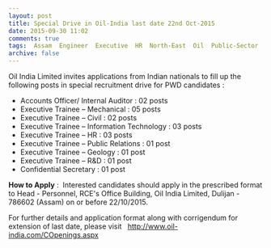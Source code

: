 ```yaml
---
layout: post
title: Special Drive in Oil-India last date 22nd Oct-2015   
date: 2015-09-30 11:02
comments: true
tags:  Assam  Engineer  Executive  HR  North-East  Oil  Public-Sector  Secretary  Special Drive  Trainee 
archive: false
---
```

Oil India Limited invites applications from Indian nationals to fill up the following posts in special recruitment drive for PWD candidates :  



- Accounts Officer/ Internal Auditor : 02 posts
- Executive Trainee – Mechanical : 05 posts
- Executive Trainee – Civil : 02 posts
- Executive Trainee – Information Technology : 03 posts
- Executive Trainee – HR : 03 posts
- Executive Trainee – Public Relations : 01 post
- Executive Trainee – Geology : 01 post
- Executive Trainee – R&D : 01 post
- Confidential Secretary : 01 post



**How to Apply** :  Interested candidates should apply in the prescribed format to Head - Personnel, RCE's Office Building, Oil India Limited, Dulijan - 786602 (Assam) on or before 22/10/2015.   

For further details and application format along with corrigendum for extension of last date, please visit   <http://www.oil-india.com/COpenings.aspx>

